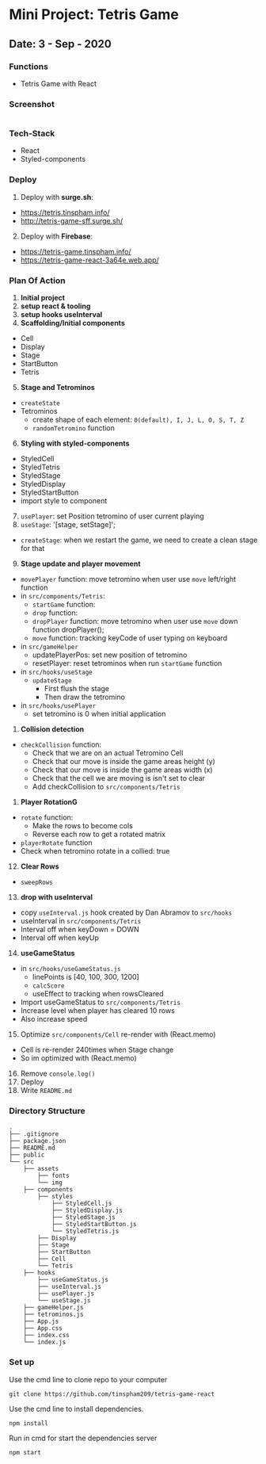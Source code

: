 # Mini Project: Tetris Game

## Date: 3 - Sep - 2020

### Functions

- Tetris Game with React

### Screenshot

<img src=""/>

### Tech-Stack

- React
- Styled-components

### Deploy

1. Deploy with **surge.sh**:

- https://tetris.tinspham.info/
- http://tetris-game-sff.surge.sh/

2. Deploy with **Firebase**:

- https://tetris-game.tinspham.info/
- https://tetris-game-react-3a64e.web.app/

### Plan Of Action

1. **Initial project**
2. **setup react & tooling**
3. **setup hooks useInterval**
4. **Scaffolding/Initial components**

- Cell
- Display
- Stage
- StartButton
- Tetris

5. **Stage and Tetrominos**

- `createState`
- Tetrominos
  - create shape of each element: `0(default), I, J, L, O, S, T, Z`
  - `randomTetromino` function

6. **Styling with styled-components**

- StyledCell
- StyledTetris
- StyledStage
- StyledDisplay
- StyledStartButton
- import style to component

7. `usePlayer`: set Position tetromino of user current playing
8. `useStage`: '[stage, setStage]';

- `createStage`: when we restart the game, we need to create a clean stage for that

9. **Stage update and player movement**

- `movePlayer` function: move tetromino when user use `move` left/right function
- in `src/components/Tetris`:
  - `startGame` function:
  - `drop` function:
  - `dropPlayer` function: move tetromino when user use `move` down function dropPlayer();
  - `move` function: tracking keyCode of user typing on keyboard
- in `src/gameHelper`
  - updatePlayerPos: set new position of tetromino
  - resetPlayer: reset tetrominos when run `startGame` function
- in `src/hooks/useStage`
  - `updateStage`
    - First flush the stage
    - Then draw the tetromino
- in `src/hooks/usePlayer`
  - set tetromino is 0 when initial application

1.  **Collision detection**

- `checkCollision` function:
  - Check that we are on an actual Tetromino Cell
  - Check that our move is inside the game areas height (y)
  - Check that our move is inside the game areas width (x)
  - Check that the cell we are moving is isn't set to clear
  - Add checkCollision to `src/components/Tetris`

1.  **Player RotationG**

- `rotate` function:
  - Make the rows to become cols
  - Reverse each row to get a rotated matrix
- `playerRotate` function
- Check when tetromino rotate in a collied: true

12. **Clear Rows**

- `sweepRows`

13. **drop with useInterval**

- copy `useInterval.js` hook created by Dan Abramov to `src/hooks`
- useInterval in `src/components/Tetris`
- Interval off when keyDown = DOWN
- Interval off when keyUp

14. **useGameStatus**

- in `src/hooks/useGameStatus.js`
  - linePoints is [40, 100, 300, 1200]
  - `calcScore`
  - useEffect to tracking when rowsCleared
- Import useGameStatus to `src/components/Tetris`
- Increase level when player has cleared 10 rows
- Also increase speed

15. Optimize `src/components/Cell` re-render with (React.memo)

- Cell is re-render 240times when Stage change
- So im optimized with (React.memo)

16. Remove `console.log()`
17. Deploy
18. Write `README.md`

### Directory Structure

```
.
├── .gitignore
├── package.json
├── README.md
├── public
└── src
    ├── assets
        ├── fonts
        └── img
    ├── components
        ├── styles
            ├── StyledCell.js
            ├── StyledDisplay.js
            ├── StyledStage.js
            ├── StyledStartButton.js
            └── StyledTetris.js
        ├── Display
        ├── Stage
        ├── StartButton
        ├── Cell
        └── Tetris
    ├── hooks
        ├── useGameStatus.js
        ├── useInterval.js
        ├── usePlayer.js
        └── useStage.js
    ├── gameHelper.js
    ├── tetrominos.js
    ├── App.js
    ├── App.css
    ├── index.css
    └── index.js
```

### Set up

Use the cmd line to clone repo to your computer

```
git clone https://github.com/tinspham209/tetris-game-react
```

Use the cmd line to install dependencies.

```
npm install
```

Run in cmd for start the dependencies server

```
npm start
```
